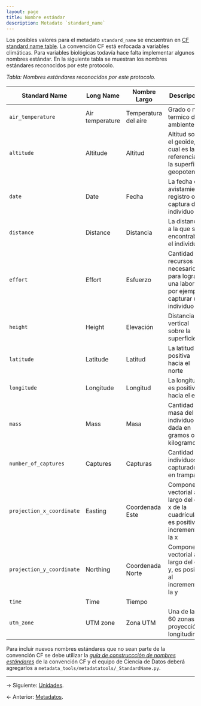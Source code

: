 ```yaml
---
layout: page
title: Nombre estándar
description: Metadato `standard_name`
---
```


Los posibles valores para el metadato `standard_name` se encuentran en [CF standard name
table](http://cfconventions.org/Data/cf-standard-names/current/build/cf-standard-name-table.html).
La convención CF está enfocada a variables climáticas. Para variables biológicas todavía hace falta
implementar algunos nombres estándar. En la siguiente tabla se muestran los nombres estándares
reconocidos por este protocolo.

_Tabla: Nombres estándares reconocidos por este protocolo._

Standard Name             | Long Name       | Nombre Largo         | Descripción
--------------------------|-----------------|----------------------|--------------------------------------------------------------------
`air_temperature`         | Air temperature | Temperatura del aire | Grado o nivel termico del ambiente
`altitude`                | Altitude        | Altitud              | Altitud sobre el geoide, la cual es la referencia de la superficie geopotencial
`date`                    | Date            | Fecha                | La fecha de avistamiento, registro o captura del individuo
`distance`                | Distance        | Distancia            | La distancia a la que se encontraba el individuo
`effort`                  | Effort          | Esfuerzo             | Cantidad de recursos necesarios para lograr una labor, por ejemplo: capturar un individuo
`height`                  | Height          | Elevación            | Distancia vertical sobre la superficie
`latitude`                | Latitude        | Latitud              | La latitud es positiva hacia el norte
`longitude`               | Longitude       | Longitud             | La longitud es positiva hacia el este
`mass`                    | Mass            | Masa                 | Cantidad de masa del individuo dada en gramos o kilogramos
`number_of_captures`      | Captures        | Capturas             | Cantidad de individuos capturados en trampas
`projection_x_coordinate` | Easting         | Coordenada Este      | Componente vectorial a lo largo del eje x de la cuadrícula, es positiva al incrementar la x
`projection_y_coordinate` | Northing        | Coordenada Norte     | Componente vectorial a lo largo del eje y, es positiva al incrementar la y
`time`                    | Time            | Tiempo               | &nbsp;
`utm_zone`                | UTM zone        | Zona UTM             | Una de las 60 zonas de proyección longitudinal

Para incluir nuevos nombres estándares que no sean parte de la convención CF se debe utilizar la
[_guía de construccción de nombres
estándares_](http://cfconventions.org/Data/cf-standard-names/docs/guidelines.html) de la convención
CF y el equipo de Ciencia de Datos deberá agregarlos a `metadata_tools/metadatatools/_StandardName.py`.

---

&rarr; Siguiente: [Unidades](units.html).

&larr; Anterior: [Metadatos](metadatos.html).
